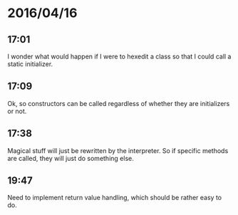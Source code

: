 # 2016/04/16

## 17:01

I wonder what would happen if I were to hexedit a class so that I could call
a static initializer.

## 17:09

Ok, so constructors can be called regardless of whether they are
initializers or not.

## 17:38

Magical stuff will just be rewritten by the interpreter. So if specific methods
are called, they will just do something else.

## 19:47

Need to implement return value handling, which should be rather easy to do.

